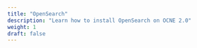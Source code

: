 ```yaml
---
title: "OpenSearch"
description: "Learn how to install OpenSearch on OCNE 2.0"
weight: 1
draft: false
---
```

